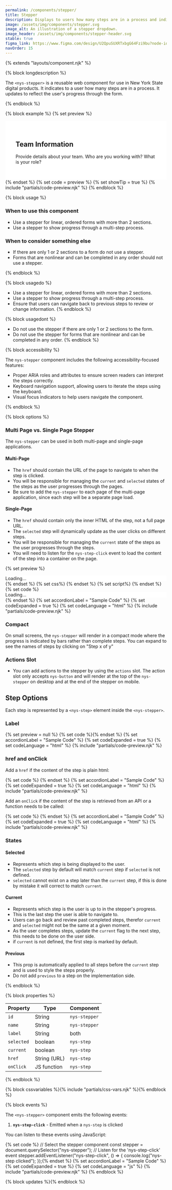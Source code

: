 ```yaml
---
permalink: /components/stepper/
title: Stepper
description: Displays to users how many steps are in a process and indicates their progress.
image: /assets/img/components/stepper.svg
image_alt: An illustration of a stepper dropdown.
image_header: /assets/img/components/stepper-header.svg
stable: true
figma_link: https://www.figma.com/design/U2QpuSUXRTxbgG64Fzi9bu?node-id=4897-5811
navOrder: 15
---
```


{% extends "layouts/component.njk" %}

{% block longdescription %}

The `<nys-stepper>` is a reusable web component for use in New York State digital products. It indicates to a user how many steps are in a process. It updates to reflect the user's progress through the form.

{% endblock %}

{% block example %}
  {% set preview %}
<div class="nys-grid-row">
  <nys-stepper
    label="Register for Design System Office Hours"
    class="nys-desktop:nys-grid-col-4"
  >
    <nys-step
      label="Personal Details"
    ></nys-step>
    <nys-step
      label="Team Info"
      selected
    ></nys-step>
    <nys-step
      label="Usage Survey"
      current
    ></nys-step>
    <nys-step
      label="Newsletter Opt-In"
    ></nys-step>
  </nys-stepper>
  <div class="nys-desktop:nys-grid-col-8" id="nys-stepper-content">
    <div style="padding: 2rem; background-color: #fff;">
      <h2>Team Information</h2>
      <p>Provide details about your team. Who are you working with? What is your role?</p>
      <nys-textinput label="Agency Name" required width="md"></nys-textinput>
      <nys-textinput label="Team Name" required width="md"></nys-textinput>
    </div>
  </div>
</div>
  {% endset %}
  {% set code = preview %}
  {% set showTip = true %}
  {% include "partials/code-preview.njk" %}
{% endblock %}

{% block usage %}

### When to use this component
- Use a stepper for linear, ordered forms with more than 2 sections.
- Use a stepper to show progress through a multi-step process.

### When to consider something else
- If there are only 1 or 2 sections to a form do not use a stepper.
- Forms that are nonlinear and can be completed in any order should not use a stepper.

{% endblock %}

{% block usagedo %}
- Use a stepper for linear, ordered forms with more than 2 sections.
- Use a stepper to show progress through a multi-step process.
- Ensure that users can navigate back to previous steps to review or change information.
{% endblock %}

{% block usagedont %}
- Do not use the stepper if there are only 1 or 2 sections to the form.
- Do not use the stepper for forms that are nonlinear and can be completed in any order.
{% endblock %}

{% block accessibility %}

The `nys-stepper` component includes the following accessibility-focused features:

- Proper ARIA roles and attributes to ensure screen readers can interpret the steps correctly.
- Keyboard navigation support, allowing users to iterate the steps using the keyboard.
- Visual focus indicators to help users navigate the component.

{% endblock %}

{% block options %}

### Multi Page vs. Single Page Stepper
The `nys-stepper` can be used in both multi-page and single-page applications.

#### Multi-Page
- The `href` should contain the URL of the page to navigate to when the step is clicked.
- You will be responsible for managing the `current` and `selected` states of the steps as the user progresses through the pages.
- Be sure to add the `nys-stepper` to each page of the multi-page application, since each step will be a separate page load.

#### Single-Page
- The `href` should contain only the inner HTML of the step, not a full page URL.
- The `selected` step will dynamically update as the user clicks on different steps.
- You will be responsible for managing the `current` state of the steps as the user progresses through the steps.
- You will need to listen for the `nys-step-click` event to load the content of the step into a container on the page.

{% set preview %}
<div class="nys-grid-row">
  <nys-stepper
    label="Register for Design System Office Hours"
    class="nys-desktop:nys-grid-col-4"
    id="nys-stepper-dynamic"
  >
    <nys-step
      label="Personal Details"
      href="/stepper-pages/personal.html"
    ></nys-step>
    <nys-step
      label="Team Info"
      selected
      href="/stepper-pages/team.html"
    ></nys-step>
    <nys-step
      label="Usage Survey"
      current
      href="/stepper-pages/survey.html"
    ></nys-step>
    <nys-step
      label="Newsletter Opt-In"
      href="/stepper-pages/newsletter.html"
    ></nys-step>
  </nys-stepper>
  <div class="nys-desktop:nys-grid-col-8" id="nys-stepper-content-dynamic">
    Loading...
  </div>
</div>
{% endset %}
{% set css%}
<style>
  #nys-stepper-content-dynamic {
    background-color: #fff;
  }
</style>
{% endset %}
{% set script%}
<script>
  document.addEventListener("DOMContentLoaded", async () => {
    const stepper = document.getElementById("nys-stepper-dynamic");
    if (stepper?.updateComplete) {
      await stepper.updateComplete;
    }
    const selectedStep = stepper.querySelector("nys-step[selected]");
    if (selectedStep) {
      const href = selectedStep.getAttribute("href");
      if (href) {
        try {
          const res = await fetch(href);
          if (!res.ok) throw new Error("Failed to load " + href);
          const html = await res.text();
          const container = document.querySelector("#nys-stepper-content-dynamic");
          if (container) container.innerHTML = html;
        } catch (err) {
          console.error("Error loading initial step content:", err);
        }
      }
    }
  });
  document.addEventListener("nys-step-click", async (e) => {
    const href = e.detail?.href;
    if (!href) return;
    e.preventDefault();
    try {
      const res = await fetch(href);
      if (!res.ok) throw new Error("Failed to fetch ", href);
      const html = await res.text();
      const container = document.querySelector("#nys-stepper-content-dynamic");
      if (container) {
        container.innerHTML = html;
      }
    } catch (err) {
      console.error("Error loading innerHTML:", err);
    }
  });
</script>
{% endset %}
{% set code %}
<div class="nys-grid-row">
  <nys-stepper
    label="Register for Design System Office Hours"
    class="nys-desktop:nys-grid-col-4"
    id="nys-stepper-dynamic"
  >
    <nys-step
      label="Personal Details"
      href="/stepper-pages/personal.html"
    ></nys-step>
    <nys-step
      label="Team Info"
      selected
      href="/stepper-pages/team.html"
    ></nys-step>
    <nys-step
      label="Usage Survey"
      current
      href="/stepper-pages/survey.html"
    ></nys-step>
    <nys-step
      label="Newsletter Opt-In"
      href="/stepper-pages/newsletter.html"
    ></nys-step>
  </nys-stepper>
  <div class="nys-desktop:nys-grid-col-8" id="nys-stepper-content-dynamic">
    Loading...
  </div>
</div>
<style>
  #nys-stepper-content-dynamic {
    background-color: #fff;
  }
</style>
<script>
  document.addEventListener("DOMContentLoaded", async () => {
    const stepper = document.getElementById("nys-stepper-dynamic");
    if (stepper?.updateComplete) {
      await stepper.updateComplete;
    }
    const selectedStep = stepper.querySelector("nys-step[selected]");
    if (selectedStep) {
      const href = selectedStep.getAttribute("href");
      if (href) {
        try {
          const res = await fetch(href);
          if (!res.ok) throw new Error("Failed to load " + href);
          const html = await res.text();
          const container = document.querySelector("#nys-stepper-content-dynamic");
          if (container) container.innerHTML = html;
        } catch (err) {
          console.error("Error loading initial step content:", err);
        }
      }
    }
  });
  document.addEventListener("nys-step-click", async (e) => {
    const href = e.detail?.href;
    if (!href) return;
    e.preventDefault();
    try {
      const res = await fetch(href);
      if (!res.ok) throw new Error("Failed to fetch ", href);
      const html = await res.text();
      const container = document.querySelector("#nys-stepper-content-dynamic");
      if (container) {
        container.innerHTML = html;
      }
    } catch (err) {
      console.error("Error loading innerHTML:", err);
    }
  });
</script>
{% endset %}
{% set accordionLabel = "Sample Code" %}
{% set codeExpanded = true %}
{% set codeLanguage = "html" %}
{% include "partials/code-preview.njk" %}

### Compact
On small screens, the `nys-stepper` will render in a compact mode where the progress is indicated by bars rather than complete steps. You can expand to see the names of steps by clicking on "Step x of y"

### Actions Slot
- You can add actions to the stepper by using the `actions` slot. The action slot only accepts `nys-button` and will render at the top of the `nys-stepper` on desktop and at the end of the stepper on mobile.

## Step Options
Each step is represented by a `<nys-step>` element inside the `<nys-stepper>`.

### Label
{% set preview = null %}
{% set code %}<nys-step label="Personal Details">{% endset %}
{% set accordionLabel = "Sample Code" %}
{% set codeExpanded = true %}
{% set codeLanguage = "html" %}
{% include "partials/code-preview.njk" %}

### href and onClick
Add a `href` if the content of the step is plain html:

{% set code %}<nys-step 
  label="Personal Details"
  href="/nys-stepper/personal.html">
</nys-step>{% endset %}
{% set accordionLabel = "Sample Code" %}
{% set codeExpanded = true %}
{% set codeLanguage = "html" %}
{% include "partials/code-preview.njk" %}

Add an `onClick` if the content of the step is retrieved from an API or a function needs to be called:

{% set code %}<nys-step 
  label="Personal Details" 
  onClick="yourFunction()">
</nys-step>{% endset %}
{% set accordionLabel = "Sample Code" %}
{% set codeExpanded = true %}
{% set codeLanguage = "html" %}
{% include "partials/code-preview.njk" %}

### States

#### Selected
- Represents which step is being displayed to the user.
- The `selected` step by default will match `current` step if `selected` is not defined.
- `selected` cannot exist on a step later than the `current` step, if this is done by mistake it will correct to match `current`.

#### Current
- Represents which step is the user is up to in the stepper's progress.
- This is the last step the user is able to navigate to.
- Users can go back and review past completed steps, therefor `current` and `selected` might not be the same at a given moment.
- As the user completes steps, update the `current` flag to the next step, this needs to be done on the user side.
- if `current` is not defined, the first step is marked by default.

#### Previous
- This prop is automatically applied to all steps before the `current` step and is used to style the steps properly.
- Do not add `previous` to a step on the implementation side.

{% endblock %}

{% block properties %}

| Property       | Type         | Component     | 
|----------------|--------------|---------------|
| `id`           | String       | `nys-stepper` |
| `name`         | String       | `nys-stepper` |
| `label`        | String       | both          |
| `selected`     | boolean      | `nys-step`    |
| `current`      | boolean      | `nys-step`    |
| `href`         | String (URL) | `nys-step`    |
| `onClick`      | JS function  | `nys-step`    |

{% endblock %}

{% block cssvariables %}{% include "partials/css-vars.njk" %}{% endblock %}

{% block events %}

The `<nys-stepper>` component emits the following events:

1. **`nys-step-click`** -  Emitted when a `nys-step` is clicked

You can listen to these events using JavaScript:

{% set code %}
// Select the stepper component
const stepper = document.querySelector("nys-stepper");
// Listen for the 'nys-step-click' event
stepper.addEventListener("nys-step-click", () => {
	console.log("nys-step clicked");
});{% endset %}
{% set accordionLabel = "Sample Code" %}
{% set codeExpanded = true %}
{% set codeLanguage = "js" %}
{% include "partials/code-preview.njk" %}
{% endblock %}

{% block updates %}{% endblock %}